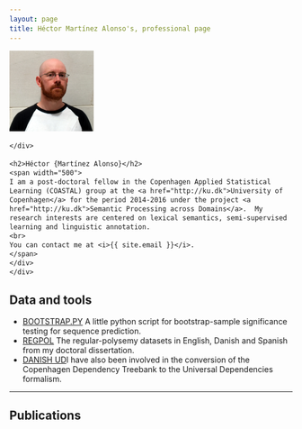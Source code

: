 ```yaml
---
layout: page
title: Héctor Martínez Alonso's, professional page
---
```



<div class="container">
          <!-- Main component for a primary marketing message or call to action -->
  <div class="jumbotron">
    <div class="pull-right">
      <img src="self_square.jpg" width="150"/>
    
    </div>

    <h2>Héctor {Martínez Alonso}</h2>
    <span width="500">
    I am a post-doctoral fellow in the Copenhagen Applied Statistical Learning (COASTAL) group at the <a href="http://ku.dk">University of Copenhagen</a> for the period 2014-2016 under the project <a href="http://ku.dk">Semantic Processing across Domains</a>.  My research interests are centered on lexical semantics, semi-supervised learning and linguistic annotation.
    <br>
    You can contact me at <i>{{ site.email }}</i>.
    </span>
    </div>
    </div>


## Data and tools

* [BOOTSTRAP.PY](http://hyde.getpoole.com) A little python script for bootstrap-sample significance testing for sequence prediction.
* [REGPOL](http://hyde.getpoole.com) The regular-polysemy datasets in English, Danish and Spanish from my doctoral dissertation.
* [DANISH UD](http://hyde.getpoole.com)I have also been involved in the conversion of the Copenhagen Dependency Treebank to the Universal Dependencies formalism.


**********************


## Publications

